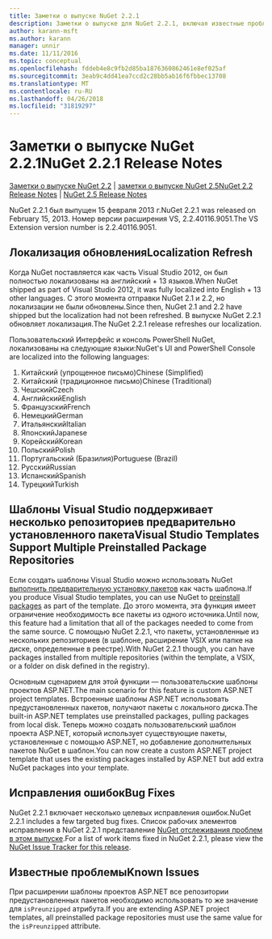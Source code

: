 ```yaml
---
title: Заметки о выпуске NuGet 2.2.1
description: Заметки о выпуске для NuGet 2.2.1, включая известные проблемы, исправленные ошибки, добавленные функции и DCR.
author: karann-msft
ms.author: karann
manager: unnir
ms.date: 11/11/2016
ms.topic: conceptual
ms.openlocfilehash: fddeb4e8c9fb2d85ba1876360862461e8ef025af
ms.sourcegitcommit: 3eab9c4dd41ea7ccd2c28bb5ab16f6fbbec13708
ms.translationtype: MT
ms.contentlocale: ru-RU
ms.lasthandoff: 04/26/2018
ms.locfileid: "31819297"
---
```

# <a name="nuget-221-release-notes"></a><span data-ttu-id="2d25b-103">Заметки о выпуске NuGet 2.2.1</span><span class="sxs-lookup"><span data-stu-id="2d25b-103">NuGet 2.2.1 Release Notes</span></span>

<span data-ttu-id="2d25b-104">[Заметки о выпуске NuGet 2.2](../release-notes/nuget-2.2.md) | [заметки о выпуске NuGet 2.5](../release-notes/nuget-2.5.md)</span><span class="sxs-lookup"><span data-stu-id="2d25b-104">[NuGet 2.2 Release Notes](../release-notes/nuget-2.2.md) | [NuGet 2.5 Release Notes](../release-notes/nuget-2.5.md)</span></span>

<span data-ttu-id="2d25b-105">NuGet 2.2.1 был выпущен 15 февраля 2013 г.</span><span class="sxs-lookup"><span data-stu-id="2d25b-105">NuGet 2.2.1 was released on February 15, 2013.</span></span>  <span data-ttu-id="2d25b-106">Номер версии расширения VS, 2.2.40116.9051.</span><span class="sxs-lookup"><span data-stu-id="2d25b-106">The VS Extension version number is 2.2.40116.9051.</span></span>

## <a name="localization-refresh"></a><span data-ttu-id="2d25b-107">Локализация обновления</span><span class="sxs-lookup"><span data-stu-id="2d25b-107">Localization Refresh</span></span>
<span data-ttu-id="2d25b-108">Когда NuGet поставляется как часть Visual Studio 2012, он был полностью локализованы на английский + 13 языков.</span><span class="sxs-lookup"><span data-stu-id="2d25b-108">When NuGet shipped as part of Visual Studio 2012, it was fully localized into English + 13 other languages.</span></span>  <span data-ttu-id="2d25b-109">С этого момента отправки NuGet 2.1 и 2.2, но локализации не были обновлены.</span><span class="sxs-lookup"><span data-stu-id="2d25b-109">Since then, NuGet 2.1 and 2.2 have shipped but the localization had not been refreshed.</span></span>  <span data-ttu-id="2d25b-110">В выпуске NuGet 2.2.1 обновляет локализация.</span><span class="sxs-lookup"><span data-stu-id="2d25b-110">The NuGet 2.2.1 release refreshes our localization.</span></span>

<span data-ttu-id="2d25b-111">Пользовательский Интерфейс и консоль PowerShell NuGet, локализованы на следующие языки:</span><span class="sxs-lookup"><span data-stu-id="2d25b-111">NuGet's UI and PowerShell Console are localized into the following languages:</span></span>

1. <span data-ttu-id="2d25b-112">Китайский (упрощенное письмо)</span><span class="sxs-lookup"><span data-stu-id="2d25b-112">Chinese (Simplified)</span></span>
1. <span data-ttu-id="2d25b-113">Китайский (традиционное письмо)</span><span class="sxs-lookup"><span data-stu-id="2d25b-113">Chinese (Traditional)</span></span>
1. <span data-ttu-id="2d25b-114">Чешский</span><span class="sxs-lookup"><span data-stu-id="2d25b-114">Czech</span></span>
1. <span data-ttu-id="2d25b-115">Английский</span><span class="sxs-lookup"><span data-stu-id="2d25b-115">English</span></span>
1. <span data-ttu-id="2d25b-116">Французский</span><span class="sxs-lookup"><span data-stu-id="2d25b-116">French</span></span>
1. <span data-ttu-id="2d25b-117">Немецкий</span><span class="sxs-lookup"><span data-stu-id="2d25b-117">German</span></span>
1. <span data-ttu-id="2d25b-118">Итальянский</span><span class="sxs-lookup"><span data-stu-id="2d25b-118">Italian</span></span>
1. <span data-ttu-id="2d25b-119">Японский</span><span class="sxs-lookup"><span data-stu-id="2d25b-119">Japanese</span></span>
1. <span data-ttu-id="2d25b-120">Корейский</span><span class="sxs-lookup"><span data-stu-id="2d25b-120">Korean</span></span>
1. <span data-ttu-id="2d25b-121">Польский</span><span class="sxs-lookup"><span data-stu-id="2d25b-121">Polish</span></span>
1. <span data-ttu-id="2d25b-122">Португальский (Бразилия)</span><span class="sxs-lookup"><span data-stu-id="2d25b-122">Portuguese (Brazil)</span></span>
1. <span data-ttu-id="2d25b-123">Русский</span><span class="sxs-lookup"><span data-stu-id="2d25b-123">Russian</span></span>
1. <span data-ttu-id="2d25b-124">Испанский</span><span class="sxs-lookup"><span data-stu-id="2d25b-124">Spanish</span></span>
1. <span data-ttu-id="2d25b-125">Турецкий</span><span class="sxs-lookup"><span data-stu-id="2d25b-125">Turkish</span></span>

## <a name="visual-studio-templates-support-multiple-preinstalled-package-repositories"></a><span data-ttu-id="2d25b-126">Шаблоны Visual Studio поддерживает несколько репозиториев предварительно установленного пакета</span><span class="sxs-lookup"><span data-stu-id="2d25b-126">Visual Studio Templates Support Multiple Preinstalled Package Repositories</span></span>
<span data-ttu-id="2d25b-127">Если создать шаблоны Visual Studio можно использовать NuGet [выполнить предварительную установку пакетов](../visual-studio-extensibility/visual-studio-templates.md) как часть шаблона.</span><span class="sxs-lookup"><span data-stu-id="2d25b-127">If you produce Visual Studio templates, you can use NuGet to [preinstall packages](../visual-studio-extensibility/visual-studio-templates.md) as part of the template.</span></span>  <span data-ttu-id="2d25b-128">До этого момента, эта функция имеет ограничение необходимость все пакеты из одного источника.</span><span class="sxs-lookup"><span data-stu-id="2d25b-128">Until now, this feature had a limitation that all of the packages needed to come from the same source.</span></span>  <span data-ttu-id="2d25b-129">С помощью NuGet 2.2.1, что пакеты, установленные из нескольких репозиториев (в шаблоне, расширение VSIX или папке на диске, определенные в реестре).</span><span class="sxs-lookup"><span data-stu-id="2d25b-129">With NuGet 2.2.1 though, you can have packages installed from multiple repositories (within the template, a VSIX, or a folder on disk defined in the registry).</span></span>

<span data-ttu-id="2d25b-130">Основным сценарием для этой функции — пользовательские шаблоны проектов ASP.NET.</span><span class="sxs-lookup"><span data-stu-id="2d25b-130">The main scenario for this feature is custom ASP.NET project templates.</span></span>  <span data-ttu-id="2d25b-131">Встроенные шаблоны ASP.NET использовать предустановленных пакетов, получают пакеты с локального диска.</span><span class="sxs-lookup"><span data-stu-id="2d25b-131">The built-in ASP.NET templates use preinstalled packages, pulling packages from local disk.</span></span>  <span data-ttu-id="2d25b-132">Теперь можно создать пользовательский шаблон проекта ASP.NET, который использует существующие пакеты, установленные с помощью ASP.NET, но добавление дополнительных пакетов NuGet в шаблон.</span><span class="sxs-lookup"><span data-stu-id="2d25b-132">You can now create a custom ASP.NET project template that uses the existing packages installed by ASP.NET but add extra NuGet packages into your template.</span></span>

## <a name="bug-fixes"></a><span data-ttu-id="2d25b-133">Исправления ошибок</span><span class="sxs-lookup"><span data-stu-id="2d25b-133">Bug Fixes</span></span>
<span data-ttu-id="2d25b-134">NuGet 2.2.1 включает несколько целевых исправления ошибок.</span><span class="sxs-lookup"><span data-stu-id="2d25b-134">NuGet 2.2.1 includes a few targeted bug fixes.</span></span> <span data-ttu-id="2d25b-135">Список рабочих элементов исправления в NuGet 2.2.1 представление [NuGet отслеживания проблем в этом выпуске](http://nuget.codeplex.com/workitem/list/advanced?keyword=&status=Closed&type=All&priority=All&release=NuGet%202.2.1&assignedTo=All&component=All&sortField=LastUpdatedDate&sortDirection=Descending&page=0).</span><span class="sxs-lookup"><span data-stu-id="2d25b-135">For a list of work items fixed in NuGet 2.2.1, please view the [NuGet Issue Tracker for this release](http://nuget.codeplex.com/workitem/list/advanced?keyword=&status=Closed&type=All&priority=All&release=NuGet%202.2.1&assignedTo=All&component=All&sortField=LastUpdatedDate&sortDirection=Descending&page=0).</span></span>


## <a name="known-issues"></a><span data-ttu-id="2d25b-136">Известные проблемы</span><span class="sxs-lookup"><span data-stu-id="2d25b-136">Known Issues</span></span>

<span data-ttu-id="2d25b-137">При расширении шаблоны проектов ASP.NET все репозитории предустановленных пакетов необходимо использовать то же значение для `isPreunzipped` атрибута.</span><span class="sxs-lookup"><span data-stu-id="2d25b-137">If you are extending ASP.NET project templates, all preinstalled package repositories must use the same value for the `isPreunzipped` attribute.</span></span>

